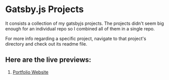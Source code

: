 # Gatsby.js Projects

It consists a collection of my gatsbyjs projects. The projects didn't seem big enough for an individual repo so I combined all of them in a single repo.

For more info regarding a specific project, navigate to that project's directory and check out its readme file.

## Here are the live previews:

1. [Portfolio Website](https://portfoliowebsite-gastby-dk.netlify.app/)
